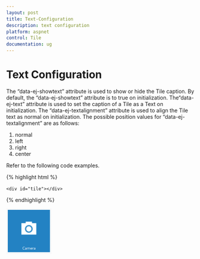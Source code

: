```yaml
---
layout: post
title: Text-Configuration
description: text configuration
platform: aspnet
control: Tile
documentation: ug
---
```


# Text Configuration

The “data-ej-showtext” attribute is used to show or hide the Tile caption. By default, the “data-ej-showtext” attribute is to true on initialization. The“data-ej-text” attribute is used to set the caption of a Tile as a Text on initialization. The “data-ej-textalignment” attribute is used to align the Tile text as normal on initialization. The possible position values for “data-ej-textalignment” are as follows: 

1. normal
2. left
3. right
4. center



Refer to the following code examples.

{% highlight html %}



    <div id="tile"></div>

<script>

    $("#tile").ejTile({ tileSize: "medium", imagePosition: "center", textAlignment: "center", imageUrl: "http://js.syncfusion.com/UG/web/Content/tile/camera.png", text: "Camera" })

</script>





{% endhighlight %}



![](Text-Configuration_images/Text-Configuration_img1.png) 



